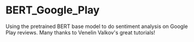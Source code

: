 # BERT_Google_Play
Using the pretrained BERT base model to do sentiment analysis on Google Play reviews. Many thanks to Venelin Valkov's great tutorials!
